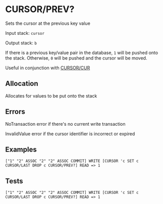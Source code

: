 # CURSOR/PREV?

Sets the cursor at the previous key value

Input stack: `cursor`

Output stack: `b`

If there is a previous key/value pair in the database, `1` will be pushed onto the stack.
Otherwise, `0` will be pushed and the cursor will be moved.

Useful in conjunction with [CURSOR/CUR](CUR.md)

## Allocation

Allocates for values to be put onto the stack

## Errors

NoTransaction error if there's no current write transaction

InvalidValue error if the cursor identifier is incorrect or expired

## Examples

```
["1" "2" ASSOC "2" "2" ASSOC COMMIT] WRITE [CURSOR 'c SET c CURSOR/LAST DROP c CURSOR/PREV?] READ => 1
```

## Tests

```
["1" "2" ASSOC "2" "2" ASSOC COMMIT] WRITE [CURSOR 'c SET c CURSOR/LAST DROP c CURSOR/PREV?] READ => 1
```
